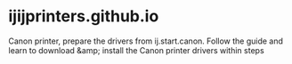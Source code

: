 # ijijprinters.github.io
Canon printer, prepare the drivers from ij.start.canon. Follow the guide and learn to download &amp;amp; install the Canon printer drivers within steps
